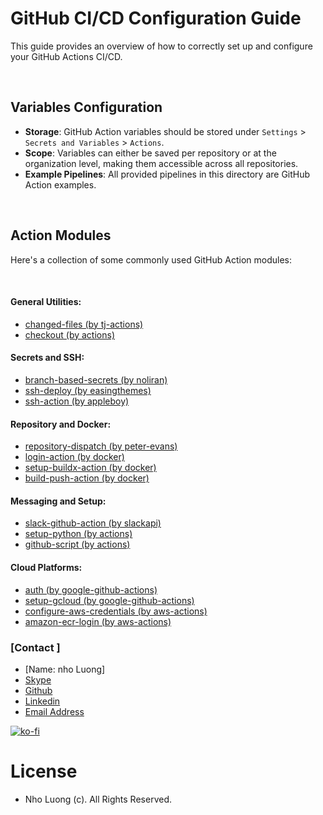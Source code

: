 # GitHub CI/CD Configuration Guide

This guide provides an overview of how to correctly set up and configure your GitHub Actions CI/CD.

<br/>

## Variables Configuration

- **Storage**: GitHub Action variables should be stored under `Settings` > `Secrets and Variables` > `Actions`.
- **Scope**: Variables can either be saved per repository or at the organization level, making them accessible across all repositories.
- **Example Pipelines**: All provided pipelines in this directory are GitHub Action examples.

<br/>

## Action Modules

Here's a collection of some commonly used GitHub Action modules:

<br/>

#### General Utilities:
- [changed-files (by tj-actions)](https://github.com/tj-actions/changed-files)
- [checkout (by actions)](https://github.com/actions/checkout)

#### Secrets and SSH:
- [branch-based-secrets (by noliran)](https://github.com/noliran/branch-based-secrets)
- [ssh-deploy (by easingthemes)](https://github.com/easingthemes/ssh-deploy)
- [ssh-action (by appleboy)](https://github.com/appleboy/ssh-action)

#### Repository and Docker:
- [repository-dispatch (by peter-evans)](https://github.com/peter-evans/repository-dispatch)
- [login-action (by docker)](https://github.com/docker/login-action)
- [setup-buildx-action (by docker)](https://github.com/docker/setup-buildx-action)
- [build-push-action (by docker)](https://github.com/docker/build-push-action)

#### Messaging and Setup:
- [slack-github-action (by slackapi)](https://github.com/slackapi/slack-github-action)
- [setup-python (by actions)](https://github.com/actions/setup-python)
- [github-script (by actions)](https://github.com/actions/github-script)

#### Cloud Platforms:
- [auth (by google-github-actions)](https://github.com/google-github-actions/auth)
- [setup-gcloud (by google-github-actions)](https://github.com/google-github-actions/setup-gcloud)
- [configure-aws-credentials (by aws-actions)](https://github.com/aws-actions/configure-aws-credentials)
- [amazon-ecr-login (by aws-actions)](https://github.com/aws-actions/amazon-ecr-login)


### [Contact ]
* [Name: nho Luong]
* [Skype](luongutnho_skype)
* [Github](https://github.com/nholuongut/)
* [Linkedin](https://www.linkedin.com/in/nholuong/)
* [Email Address](luongutnho@hotmail.com) 

[![ko-fi](https://ko-fi.com/img/githubbutton_sm.svg)](https://ko-fi.com/nholuong)

# License
* Nho Luong (c). All Rights Reserved.
